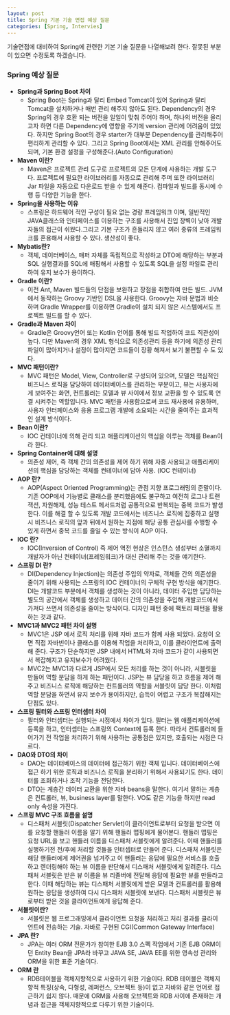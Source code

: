 ```yaml
---
layout: post
title: Spring 기본 기술 면접 예상 질문
categories: [Spring, Intervies]
---
```


기술면접에 대비하여 Spring에 관련한 기본 기술 질문을 나열해보려 한다. 잘못된 부분이 있으면 수정토록 하겠습니다.

### Spring 예상 질문

- **Spring과 Spring Boot 차이**
  - Spring Boot는 Spring과 달리 Embed Tomcat이 있어 Spring과 달리 Tomcat을 설치하거나 매번 관리 해주지 않아도 된다. Dependency의 경우 Spring의 경우 호환 되는 버전을 일일이 맞춰 주어야 하며, 하나의 버전을 올리고자 하면 다른 Dependency에 영향을 주기에 version 관리에 어려움이 있었다. 하지만 Spring Boot의 경우 starter가 대부분 Dependency를 관리해주어 편리하게 관리할 수 있다. 그리고 Spring Boot에서는 XML 관리를 안해주어도 되며, 기본 환경 설정을 구성해준다.(Auto Configuration)
- **Maven 이란?**
  - Maven은 프로젝트 관리 도구로 프로젝트의 모든 단계에 사용하는 개발 도구다. 프로젝트에 필요한 라이브러리를 자동으로 관리해 주며 또한 라이브러리 Jar 파일을 자동으로 다운로드 받을 수 있게 해준다. 컴파일과 빌드를 동시에 수행 등 다양한 기능을 한다.
- **Spring을 사용하는 이유**
  - 스프링은 하드웨어 적인 구성이 필요 없는 경량 프레임워크 이며, 일반적인 JAVA클래스와 인터페이스를 이용하는 구조를 사용해서 진입 장벽이 낮아 개발자들의 접근이 쉬웠다.그리고 기본 구조가 흔들리지 않고 여러 종류의 프레임워크를 혼용해서 사용할 수 있다. 생산성이 좋다.
- **Mybatis란?**
  - 객체, 데이터베이스, 매퍼 자체를 독립적으로 작성하고 DTO에 해당하는 부분과 SQL 실행결과를 SQL에 매핑해서 사용할 수 있도록 SQL을 설정 파일로 관리하여 유지 보수가 용이하다.
- **Gradle 이란?**
  - 이전 Ant, Maven 빌드들의 단점을 보완하고 장점을 취합하여 만든 빌드. JVM에서 동작하는 Groovy 기반인 DSL을 사용한다. Groovy는 자바 문법과 비슷하며 Gradle Wrapper를 이용하면 Gradle이 설치 되지 않은 시스템에서도 프로젝트 빌드를 할 수 있다.
- **Gradle과 Maven 차이**
  - Gradle은 Groovy언어 또는 Kotlin 언어를 통해 빌드 작업하여 코드 직관성이 높다. 다만 Maven의 경우 XML 형식으로 의존성관리 등을 하기에 의존성 관리 파일이 많아지거나 설정이 많아지면 코드들이 장황 해져서 보기 불편할 수 도 있다.
- **MVC 패턴이란?**
  - MVC 패턴은 Model, View, Controller로 구성되어 있으며, 모델은 핵심적인 비즈니스 로직을 담당하여 데이터베이스를 관리하는 부분이고, 뷰는 사용자에게 보여주는 화면, 컨트롤러는 모델과 뷰 사이에서 정보 교환을 할 수 있도록 연결 시켜주는 역할입니다. MVC 패턴을 사용함으로써 코드 재사용에 유용하며, 사용자 인터페이스와 응용 프로그램 개발에 소요되는 시간을 줄여주는 효과적인 설계 방식이다.
- **Bean 이란?**
  - IOC 컨테이너에 의해 관리 되고 애플리케이션의 핵심을 이루는 객체를 Bean이라 한다.
- **Spring Container에 대해 설명**
  - 의존성 제어, 즉 객체 간의 의존성을 제어 하기 위해 자중 사용되고 애플리케이션의 핵심을 담당하는 객체를 컨테이너에 담아 사용. (IOC 컨테이너)
- **AOP 란?**
  - AOP(Aspect Oriented Programming)는 관점 지향 프로그래밍의 준말이다. 기존 OOP에서 기능별로 클래스를 분리했음에도 불구하고 여전히 로그나 트랜잭션, 자원해제, 성능 테스트 메서드처럼 공통적으로 반복되는 중복 코드가 발생 한다. 이를 해결 할 수 있도록 개발 코드에서는 비즈니스 로직에 집중하고 실행 시 비즈니스 로직의 앞과 뒤에서 원하는 지점에 해당 공통 관심사를 수행할 수 있게 하면서 중복 코드를 줄일 수 있는 방식이 AOP 이다.
- **IOC 란?**
  - IOC(Inversion of Control) 즉 제어 역전 현상은 인스턴스 생성부터 소멸까지 개발자가 아닌 컨테이너(프레임워크)가 대신 관리해 주는 것을 얘기한다.
- **스프링 DI 란?**
  - DI(Dependency Injection)는  의존성 주입의 약자로, 객체들 간의 의존성을 줄이기 위해 사용되는 스프링의 IOC 컨테이너의 구체적 구현 방식을 얘기한다. DI는 개발코드 부분에서 객체를 생성하는 것이 아니라, 데이터 주입만 담당하는 별도의 공간에서 객체를 생성하고 데이터 간의 의존성을 주입해 개발코드에서 가져다 쓰면서 의존성을 줄이는 방식이다. 디자인 패턴 중에 팩토리 패턴을 활용하는 것과 같다.
- **MVC1과 MVC2 패턴 차이 설명**
  - MVC1은 JSP 에서 로직 처리를 위해 자바 코드가 함께 사용 되었다. 요청이 오면 직접 자바빈이나 클래스를 이용해 작업을 처리하고, 이를 클라이언트에 출력해 준다. 구조가 단순하지만 JSP 내에서 HTML와 자바 코드가 같이 사용되면서 복잡해지고 유지보수가 어려웠다.
  - MVC2는 MVC1과 다르게 JSP에서 모든 처리를 하는 것이 아니라, 서블릿을 만들어 역할 분담을 하게 하는 패턴이다. JSP는 뷰 담당을 하고 흐름을 제어 해주고 비즈니스 로직에 해당하는 컨트롤러의 역할을 서블릿이 담당 한다. 이처럼 역할 분담을 하면서 유지 보수가 용이하지만, 습득이 어렵고 구조가 복잡해지는 단점도 있다.
- **스프링 필터와 스프링 인터셉터 차이**
  - 필터와 인터셉터는 실행되는 시점에서 차이가 있다. 필터는 웹 애플리케이션에 등록을 하고, 인터셉터는 스프링의 Context에 등록 한다. 따라서 컨트롤러에 들어가기 전 작업을 처리하기 위해 사용하는 공통점은 있지만, 호출되는 시점은 다르다.
- **DAO와 DTO의 차이**
  - DAO는 데이터베이스의 데이터에 접근하기 위한 객체 입니다. 데이터베이스에 접근 하기 위한 로직과 비즈니스 로직을 분리하기 위해서 사용되기도 한다. 데이터를 조회하거나 조작 기능을 전담한다.
  - DTO는 계층간 데이터 교환을 위한 자바 beans을 말한다. 여기서 말하는 계층은 컨트롤러, 뷰, business layer를 말한다. VO도 같은 기능을 하지만 read only 속성을 가진다.
- **스프링 MVC 구조 흐름을 설명**
  - 디스패처 서블릿(Dispatcher Servlet)이 클라이언트로부터 요청을 받으면 이를 요청할 핸들러 이름을 알기 위해 핸들러 맵핑에게 물어본다. 핸들러 맵핑은 요청 URL을 보고 핸들러 이름을 디스패처 서블릿에게 알려준다. 이때 핸들러를 실행하기전 전/후에 처리할 것들을 인터셉터로 만들어 준다. 디스패처 서블릿은 해당 핸들러에게 제어권을 넘겨주고 이 핸들러는 응답에 필요한 서비스를 호출하고 렌더링해야 하는 뷰 이름을 판단해서 디스패처 서블릿에게 알려준다. 디스패처 서블릿은 받은 뷰 이름을 뷰 리졸버에 전달해 응답에 필요한 뷰를 만들라고 한다. 이때 해당하는 뷰는 디스패처 서블릿에게 받은 모델과 컨트롤러를 활용해 원하는 응답을 생성하여 다시 디스패처 서블릿에 보낸다. 디스패처 서블릿은 뷰로부터 받은 것을 클라이언트에게 응답해 준다.
- **서블릿이란?**
  - 서블릿은 웹 프로그래밍에서 클라이언트 요청을 처리하고 처리 결과를 클라이언트에 전송하는 기술. 자바로 구현된 CGI(Common Gateway Interface)
- **JPA 란?**
  - JPA는 여러 ORM 전문가가 참여한 EJB 3.0 스펙 작업에서 기존 EJB ORM이던 Entity Bean을 JPA라 바꾸고 JAVA SE, JAVA EE를 위한 영속성 관리와 ORM을 위한 표준 기술이다.
- **ORM 란**
  - RDB테이블을 객체지향적으로 사용하기 위한 기술이다. RDB 테이블은 객체지향적 특징(상속, 다형성, 레퍼런스, 오브젝트 등)이 없고 자바와 같은 언어로 접근하기 쉽지 않다. 때문에 ORM을 사용해 오브젝트와 RDB 사이에 존재하는 개념과 접근을 객체지향적으로 다루기 위한 기술이다.
